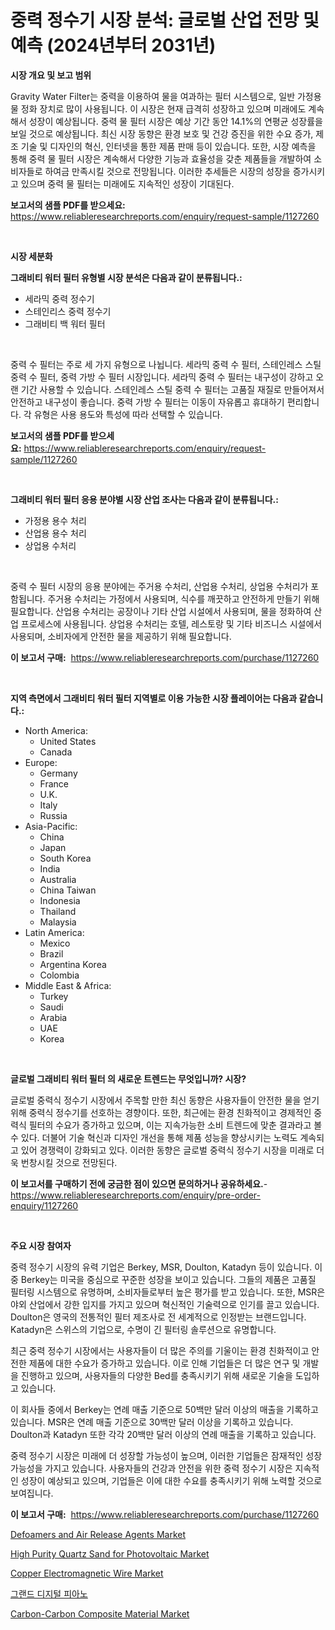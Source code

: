 <p><h1>중력 정수기 시장 분석: 글로벌 산업 전망 및 예측 (2024년부터 2031년)</h1></p><p><strong>시장 개요 및 보고 범위</strong></p>
<p><p>Gravity Water Filter는 중력을 이용하여 물을 여과하는 필터 시스템으로, 일반 가정용 물 정화 장치로 많이 사용됩니다. 이 시장은 현재 급격히 성장하고 있으며 미래에도 계속해서 성장이 예상됩니다. 중력 물 필터 시장은 예상 기간 동안 14.1%의 연평균 성장률을 보일 것으로 예상됩니다. 최신 시장 동향은 환경 보호 및 건강 증진을 위한 수요 증가, 제조 기술 및 디자인의 혁신, 인터넷을 통한 제품 판매 등이 있습니다. 또한, 시장 예측을 통해 중력 물 필터 시장은 계속해서 다양한 기능과 효율성을 갖춘 제품들을 개발하여 소비자들로 하여금 만족시킬 것으로 전망됩니다. 이러한 추세들은 시장의 성장을 증가시키고 있으며 중력 물 필터는 미래에도 지속적인 성장이 기대된다.</p></p>
<p><strong>보고서의 샘플 PDF를 받으세요:</strong> <a href="https://www.reliableresearchreports.com/enquiry/request-sample/1127260">https://www.reliableresearchreports.com/enquiry/request-sample/1127260</a></p>
<p>&nbsp;</p>
<p><strong>시장 세분화</strong></p>
<p><strong>그래비티 워터 필터 유형별 시장 분석은 다음과 같이 분류됩니다.:</strong></p>
<p><ul><li>세라믹 중력 정수기</li><li>스테인리스 중력 정수기</li><li>그래비티 백 워터 필터</li></ul></p>
<p>&nbsp;</p>
<p><p>중력 수 필터는 주로 세 가지 유형으로 나뉩니다. 세라믹 중력 수 필터, 스테인레스 스틸 중력 수 필터, 중력 가방 수 필터 시장입니다. 세라믹 중력 수 필터는 내구성이 강하고 오랜 기간 사용할 수 있습니다. 스테인레스 스틸 중력 수 필터는 고품질 재질로 만들어져서 안전하고 내구성이 좋습니다. 중력 가방 수 필터는 이동이 자유롭고 휴대하기 편리합니다. 각 유형은 사용 용도와 특성에 따라 선택할 수 있습니다.</p></p>
<p><strong>보고서의 샘플 PDF를 받으세요:</strong>&nbsp;<a href="https://www.reliableresearchreports.com/enquiry/request-sample/1127260">https://www.reliableresearchreports.com/enquiry/request-sample/1127260</a></p>
<p>&nbsp;</p>
<p><strong> 그래비티 워터 필터 응용 분야별 시장 산업 조사는 다음과 같이 분류됩니다.:</strong></p>
<p><ul><li>가정용 용수 처리</li><li>산업용 용수 처리</li><li>상업용 수처리</li></ul></p>
<p>&nbsp;</p>
<p><p>중력 수 필터 시장의 응용 분야에는 주거용 수처리, 산업용 수처리, 상업용 수처리가 포함됩니다. 주거용 수처리는 가정에서 사용되며, 식수를 깨끗하고 안전하게 만들기 위해 필요합니다. 산업용 수처리는 공장이나 기타 산업 시설에서 사용되며, 물을 정화하여 산업 프로세스에 사용됩니다. 상업용 수처리는 호텔, 레스토랑 및 기타 비즈니스 시설에서 사용되며, 소비자에게 안전한 물을 제공하기 위해 필요합니다.</p></p>
<p><strong>이 보고서 구매:</strong>&nbsp; <a href="https://www.reliableresearchreports.com/purchase/1127260">https://www.reliableresearchreports.com/purchase/1127260</a></p>
<p>&nbsp;</p>
<p><strong>지역 측면에서 그래비티 워터 필터 지역별로 이용 가능한 시장 플레이어는 다음과 같습니다.:</strong></p>
<p><ul>
    <li>
        North America:
        <ul>
            <li>United States</li>
            <li>Canada</li>
        </ul>
    </li>
    <li>
        Europe:
        <ul>
            <li>Germany</li>
            <li>France</li>
            <li>U.K.</li>
            <li>Italy</li>
            <li>Russia</li>
        </ul>
    </li>
    <li>
        Asia-Pacific:
        <ul>
            <li>China</li>
            <li>Japan</li>
            <li>South Korea</li>
            <li>India</li>
            <li>Australia</li>
            <li>China Taiwan</li>
            <li>Indonesia</li>
            <li>Thailand</li>
            <li>Malaysia</li>
        </ul>
    </li>
    <li>
        Latin America:
        <ul>
            <li>Mexico</li>
            <li>Brazil</li>
            <li>Argentina Korea</li>
            <li>Colombia</li>
        </ul>
    </li>
    <li>
        Middle East & Africa:
        <ul>
            <li>Turkey</li>
            <li>Saudi</li>
            <li>Arabia</li>
            <li>UAE</li>
            <li>Korea</li>
        </ul>
    </li>
    </ul></p>
<p>&nbsp;</p>
<p><strong>글로벌 그래비티 워터 필터 의 새로운 트렌드는 무엇입니까? 시장?</strong></p>
<p><p>글로벌 중력식 정수기 시장에서 주목할 만한 최신 동향은 사용자들이 안전한 물을 얻기 위해 중력식 정수기를 선호하는 경향이다. 또한, 최근에는 환경 친화적이고 경제적인 중력식 필터의 수요가 증가하고 있으며, 이는 지속가능한 소비 트렌드에 맞춘 결과라고 볼 수 있다. 더불어 기술 혁신과 디자인 개선을 통해 제품 성능을 향상시키는 노력도 계속되고 있어 경쟁력이 강화되고 있다. 이러한 동향은 글로벌 중력식 정수기 시장을 미래로 더욱 번창시킬 것으로 전망된다.</p></p>
<p><strong>이 보고서를 구매하기 전에 궁금한 점이 있으면 문의하거나 공유하세요.</strong>- <a href="https://www.reliableresearchreports.com/enquiry/pre-order-enquiry/1127260">https://www.reliableresearchreports.com/enquiry/pre-order-enquiry/1127260</a></p>
<p>&nbsp;</p>
<p><strong>주요 시장 참여자</strong></p>
<p><p>중력 정수기 시장의 유력 기업은 Berkey, MSR, Doulton, Katadyn 등이 있습니다. 이 중 Berkey는 미국을 중심으로 꾸준한 성장을 보이고 있습니다. 그들의 제품은 고품질 필터링 시스템으로 유명하며, 소비자들로부터 높은 평가를 받고 있습니다. 또한, MSR은 야외 산업에서 강한 입지를 가지고 있으며 혁신적인 기술력으로 인기를 끌고 있습니다. Doulton은 영국의 전통적인 필터 제조사로 전 세계적으로 인정받는 브랜드입니다. Katadyn은 스위스의 기업으로, 수명이 긴 필터링 솔루션으로 유명합니다.</p><p>최근 중력 정수기 시장에서는 사용자들이 더 많은 주의를 기울이는 환경 친화적이고 안전한 제품에 대한 수요가 증가하고 있습니다. 이로 인해 기업들은 더 많은 연구 및 개발을 진행하고 있으며, 사용자들의 다양한 Bed를 충족시키기 위해 새로운 기술을 도입하고 있습니다.</p><p>이 회사들 중에서 Berkey는 연례 매출 기준으로 50백만 달러 이상의 매출을 기록하고 있습니다. MSR은 연례 매출 기준으로 30백만 달러 이상을 기록하고 있습니다. Doulton과 Katadyn 또한 각각 20백만 달러 이상의 연례 매출을 기록하고 있습니다.</p><p>중력 정수기 시장은 미래에 더 성장할 가능성이 높으며, 이러한 기업들은 잠재적인 성장 가능성을 가지고 있습니다. 사용자들의 건강과 안전을 위한 중력 정수기 시장은 지속적인 성장이 예상되고 있으며, 기업들은 이에 대한 수요를 충족시키기 위해 노력할 것으로 보여집니다.</p></p>
<p><strong>이 보고서 구매:</strong>&nbsp;&nbsp;<a href="https://www.reliableresearchreports.com/purchase/1127260">https://www.reliableresearchreports.com/purchase/1127260</a></p>
<p><p><a href="https://issuu.com/reportprime-2/docs/defoamers-and-air-release-agents-market-size-2030.">Defoamers and Air Release Agents Market</a></p><p><a href="https://issuu.com/reportprime-2/docs/high-purity-quartz-sand-for-photovoltaic-market-si">High Purity Quartz Sand for Photovoltaic Market</a></p><p><a href="https://gentle-editor-9db.notion.site/Copper-Electromagnetic-Wire-Market-Size-Global-Industry-Overview-Market-Segmentation-and-Forecast--9f7c65cd8b054f328518f07c341bd809">Copper Electromagnetic Wire Market</a></p><p><a href="https://github.com/vs2869dizt0/Market-Research-Report-List-1/blob/main/4849769187381.md">그랜드 디지털 피아노</a></p><p><a href="https://view.publitas.com/reportprime-1/carbon-carbon-composite-material-market-size-growing-and-forecasted-for-period-from-2024-2031-and-provides-complete-market-analysis-of-this-market/">Carbon-Carbon Composite Material Market</a></p></p>
